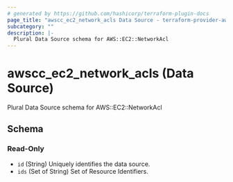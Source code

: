 ```yaml
---
# generated by https://github.com/hashicorp/terraform-plugin-docs
page_title: "awscc_ec2_network_acls Data Source - terraform-provider-awscc"
subcategory: ""
description: |-
  Plural Data Source schema for AWS::EC2::NetworkAcl
---
```


# awscc_ec2_network_acls (Data Source)

Plural Data Source schema for AWS::EC2::NetworkAcl



<!-- schema generated by tfplugindocs -->
## Schema

### Read-Only

- `id` (String) Uniquely identifies the data source.
- `ids` (Set of String) Set of Resource Identifiers.

